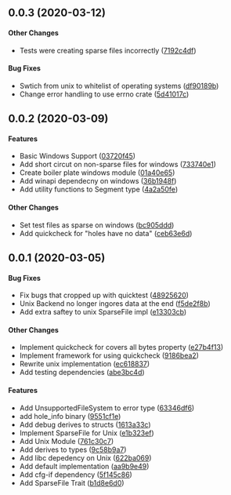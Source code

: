 <a name="0.0.3"></a>
## 0.0.3 (2020-03-12)


#### Other Changes

*   Tests were creating sparse files incorrectly ([7192c4df](7192c4df))

#### Bug Fixes

*   Swtich from unix to whitelist of operating systems ([df90189b](df90189b))
*   Change error handling to use errno crate ([5d41017c](5d41017c))



<a name="0.0.2"></a>
## 0.0.2 (2020-03-09)


#### Features

*   Basic Windows Support ([03720f45](03720f45))
*   Add short circut on non-sparse files for windows ([733740e1](733740e1))
*   Create boiler plate windows module ([01a40e65](01a40e65))
*   Add winapi dependecny on windows ([36b1948f](36b1948f))
*   Add utility functions to Segment type ([4a2a50fe](4a2a50fe))

#### Other Changes

*   Set test files as sparse on windows ([bc905ddd](bc905ddd))
*   Add quickcheck for "holes have no data" ([ceb63e6d](ceb63e6d))



<a name="0.0.1"></a>
## 0.0.1 (2020-03-05)


#### Bug Fixes

*   Fix bugs that cropped up with quicktest ([48925620](48925620))
*   Unix Backend no longer ingores data at the end ([f5de2f8b](f5de2f8b))
*   Add extra saftey to unix SparseFile impl ([e13303cb](e13303cb))

#### Other Changes

*   Implement quickcheck for covers all bytes property ([e27b4f13](e27b4f13))
*   Implement framework for using quickcheck ([9186bea2](9186bea2))
*   Rewrite unix implementation ([ec618837](ec618837))
*   Add testing dependencies ([abe3bc4d](abe3bc4d))

#### Features

*   Add UnsupportedFileSystem to error type ([63346df6](63346df6))
*   add hole_info binary ([9551cf1e](9551cf1e))
*   Add debug derives to structs ([1613a33c](1613a33c))
*   Implement SparseFile for Unix ([e1b323ef](e1b323ef))
*   Add Unix Module ([761c30c7](761c30c7))
*   Add derives to types ([9c58b9a7](9c58b9a7))
*   Add libc depedency on Unix ([622ba069](622ba069))
*   Add default implementation ([aa9b9e49](aa9b9e49))
*   Add cfg-if dependency ([5f145c86](5f145c86))
*   Add SparseFile Trait ([b1d8e6d0](b1d8e6d0))



